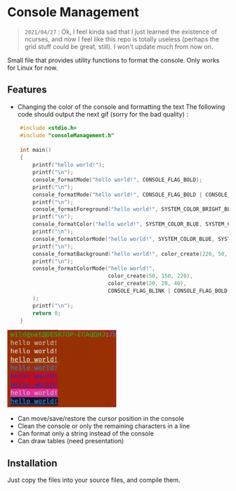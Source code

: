 # Console Management

> `2021/04/27` : Ok, I feel kinda sad that I just learned the existence of ncurses, and now I feel like this repo is totally useless (perhaps the grid stuff could be great, still). I won't update much from now on.

Small file that provides utility functions to format the console. Only works for Linux for now.

## Features

- Changing the color of the console and formatting the text
The following code should output the next gif (sorry for the bad quality) :
```c
    #include <stdio.h>
    #include "consoleManagement.h"

    int main()
    {
        printf("hello world!");
        printf("\n");
        console_formatMode("hello world!", CONSOLE_FLAG_BOLD);
        printf("\n");
        console_formatMode("hello world!", CONSOLE_FLAG_BOLD | CONSOLE_FLAG_UNDERLINE);
        printf("\n");
        console_formatForeground("hello world!", SYSTEM_COLOR_BRIGHT_BLUE);
        printf("\n");
        console_formatColor("hello world!", SYSTEM_COLOR_BLUE, SYSTEM_COLOR_RED);
        printf("\n");
        console_formatColorMode("hello world!", SYSTEM_COLOR_BLUE, SYSTEM_COLOR_RED, CONSOLE_FLAG_UNDERLINE);
        printf("\n");
        console_formatBackground("hello world!", color_create(220, 50, 160));
        printf("\n");
        console_formatColorMode("hello world!",
                                color_create(50, 150, 220),                                    //foreground
                                color_create(20, 20, 40),                                      //background
                                CONSOLE_FLAG_BLINK | CONSOLE_FLAG_BOLD | CONSOLE_FLAG_UNDERLINE //flags
        );
        printf("\n");
        return 0;
    }
```
![](https://raw.githubusercontent.com/WildGoat07/console-management/f0f3854f95a5424c61d47efff6df50ac3e7bb38c/display.gif)
- Can move/save/restore the cursor position in the console
- Clean the console or only the remaining characters in a line
- Can format only a string instead of the console
- Can draw tables (need presentation)

## Installation

Just copy the files into your source files, and compile them.
